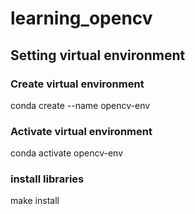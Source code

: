 # learning_opencv

## Setting virtual environment
### Create virtual environment
conda create --name opencv-env
### Activate virtual environment
conda activate opencv-env
### install libraries
make install
